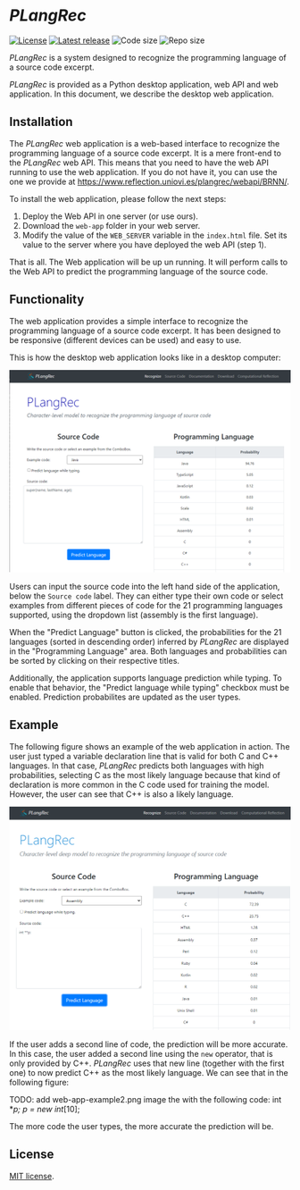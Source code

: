 # *PLangRec*

[![License](https://img.shields.io/github/license/computationalreflection/plangrec)](LICENSE) 
[![Latest release](https://img.shields.io/github/v/release/computationalreflection/plangrec?include_prereleases)](https://github.com/ComputationalReflection/PLangRec/releases)
<img alt="Code size" src="https://img.shields.io/github/languages/code-size/ComputationalReflection/PLangRec">
<img alt="Repo size" src="https://img.shields.io/github/repo-size/ComputationalReflection/PLangRec">

*PLangRec* is a system designed to recognize the programming language of a source code excerpt. 

*PLangRec* is provided as a Python desktop application, web API and web application.
In this document, we describe the desktop web application.

## Installation

The *PLangRec* web application is a web-based interface to recognize 
the programming language of a source code excerpt.
It is a mere front-end to the *PLangRec* web API. 
This means that you need to have the web API running to use the web application.
If you do not have it, you can use the one we provide at https://www.reflection.uniovi.es/plangrec/webapi/BRNN/.

To install the web application, please follow the next steps:

1. Deploy the Web API in one server (or use ours).
2. Download the `web-app` folder in your web server.
3. Modify the value of the `WEB_SERVER` variable in the 
`index.html` file. Set its value to the server where you have deployed the 
web API (step 1).

That is all. The Web application will be up un running.
It will perform calls to the Web API to predict the programming language of the source code.


## Functionality

The web application provides a simple interface to recognize the programming language 
of a source code excerpt. It has been designed to be responsive (different devices can be used) and easy to use.

This is how the desktop web application looks like in a desktop computer:

![Web application screenshot](img/web-app.png)

Users can input the source code into the left hand side of the application, below the `Source code` label.
They can either type their own code or select examples from different pieces of code 
for the 21 programming languages supported, using the dropdown list 
(assembly is the first language). 

When the "Predict Language" button is clicked, the probabilities for the 21 languages 
(sorted in descending order) inferred by *PLangRec* are displayed in the 
"Programming Language" area. 
Both languages and probabilities can be sorted by clicking on their respective titles. 

Additionally, the application supports language prediction while typing.
To enable that behavior, the "Predict language while typing" checkbox
must be enabled. Prediction probabilites are updated as the user types.

## Example

The following figure shows an example of the web application in action.
The user just typed a variable declaration line that is valid for both C and C++ languages.
In that case, *PLangRec* predicts both languages with high probabilities, 
selecting C as the most likely language because that kind of declaration is more common in the C
code used for training the model. However, the user can see that C++ is also a likely language.

![Web application example 1](img/web-app-example-1.png)

If the user adds a second line of code, the prediction will be more accurate.
In this case, the user added a second line using the `new` operator, that is only provided
by C++. *PLangRec* uses that new line (together with the first one) to now predict C++ 
as the most likely language. We can see that in the following figure:


TODO: add web-app-example2.png image the with the following code:
int **p;
p = new int*[10];


The more code the user types, the more accurate the prediction will be.

## License

[MIT license](LICENSE).
